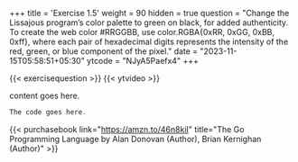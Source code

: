 +++
title = 'Exercise 1.5'
weight = 90
hidden = true
question = "Change the Lissajous program’s color palette to green on black, for added authenticity. To create the web color #RRGGBB, use color.RGBA{0xRR, 0xGG, 0xBB, 0xff}, where each pair of hexadecimal digits represents the intensity of the red, green, or blue component of the pixel."
date = "2023-11-15T05:58:51+05:30"
ytcode = "NJyA5Paefx4"
+++

{{< exercisequestion >}}
{{< ytvideo >}}

content goes here.

```go
The code goes here.
```

{{< purchasebook link="https://amzn.to/46n8kiI" title="The Go Programming Language by Alan Donovan (Author), Brian Kernighan (Author)" >}}